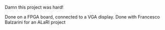 Damn this project was hard!

Done on a FPGA board, connected to a VGA display. Done with Francesco Balzarini for an ALaRI project
